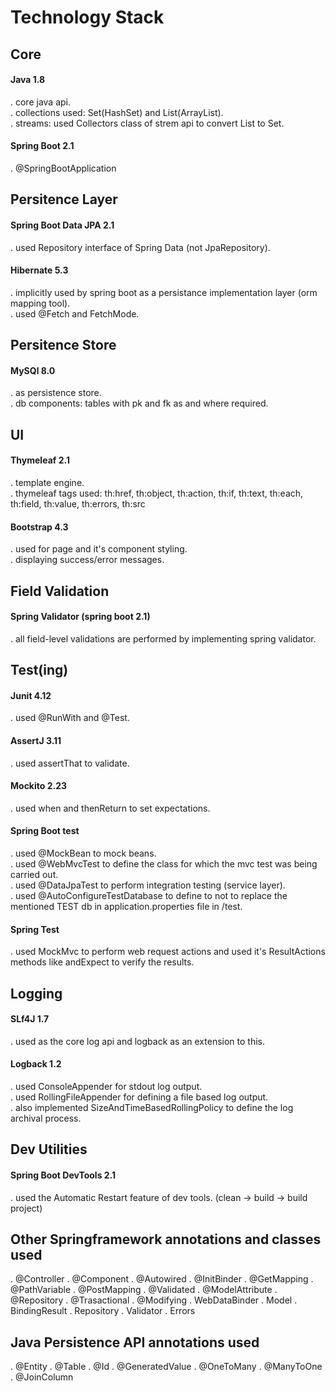 # Technology Stack 

## Core
#### Java 1.8  
 . core java api.  
 . collections used: Set(HashSet) and List(ArrayList).  
 . streams: used Collectors class of strem api to convert List to Set.

#### Spring Boot 2.1  
 . @SpringBootApplication

## Persitence Layer
#### Spring Boot Data JPA 2.1  
  . used Repository interface of Spring Data (not JpaRepository).  
#### Hibernate 5.3  
  . implicitly used by spring boot as a persistance implementation layer (orm mapping tool).  
  . used @Fetch and FetchMode.  

## Persitence Store
####  MySQl 8.0  
  . as persistence store.  
  . db components: tables with pk and fk as and where required.  

## UI
#### Thymeleaf 2.1  
  . template engine.  
  . thymeleaf tags used: th:href, th:object, th:action, th:if, th:text, th:each, th:field, th:value, th:errors, th:src  
#### Bootstrap 4.3  
  . used for page and it's component styling.  
  . displaying success/error messages.  

## Field Validation
#### Spring Validator (spring boot 2.1)  
  . all field-level validations are performed by implementing spring validator.  

## Test(ing)
#### Junit 4.12   
  . used @RunWith and @Test.  
#### AssertJ 3.11  
  . used assertThat to validate.  	
#### Mockito 2.23  
  . used when and thenReturn to set expectations.  
#### Spring Boot test  
  . used @MockBean to mock beans.  
  . used @WebMvcTest to define the class for which the mvc test was being carried out.  
  . used @DataJpaTest to perform integration testing (service layer).  
  . used @AutoConfigureTestDatabase to define to not to replace the mentioned TEST db in application.properties file in /test.  
#### Spring Test  
  . used MockMvc to perform web request actions and used it's ResultActions methods like andExpect to verify the results.   

## Logging
#### SLf4J 1.7  
  . used as the core log api and logback as an extension to this.  
#### Logback 1.2  
  . used ConsoleAppender for stdout log output.  
  . used RollingFileAppender for defining a file based log output.  
  . also implemented SizeAndTimeBasedRollingPolicy to define the log archival process.   	  

## Dev Utilities
#### Spring Boot DevTools 2.1  
  . used the Automatic Restart feature of dev tools. (clean -> build ->  build project)  

## Other Springframework annotations and classes used
  . @Controller
  . @Component
  . @Autowired
  . @InitBinder
  . @GetMapping
  . @PathVariable
  . @PostMapping
  . @Validated
  . @ModelAttribute
  . @Repository
  . @Trasactional
  . @Modifying
  . WebDataBinder
  . Model
  . BindingResult
  . Repository
  . Validator
  . Errors 

## Java Persistence API annotations used
  . @Entity
  . @Table
  . @Id
  . @GeneratedValue
  . @OneToMany
  . @ManyToOne
  . @JoinColumn
